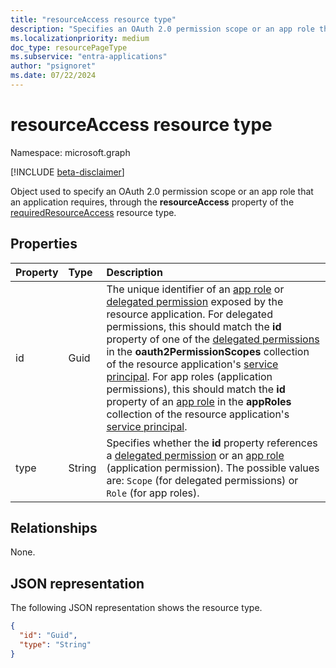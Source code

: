 ```yaml
---
title: "resourceAccess resource type"
description: "Specifies an OAuth 2.0 permission scope or an app role that an application requires."
ms.localizationpriority: medium
doc_type: resourcePageType
ms.subservice: "entra-applications"
author: "psignoret"
ms.date: 07/22/2024
---
```


# resourceAccess resource type

Namespace: microsoft.graph

[!INCLUDE [beta-disclaimer](../../includes/beta-disclaimer.md)]

Object used to specify an OAuth 2.0 permission scope or an app role that an application requires, through the **resourceAccess** property of the [requiredResourceAccess](requiredresourceaccess.md) resource type.

## Properties

| Property	   | Type	|Description|
|:---------------|:--------|:----------|
|id|Guid|The unique identifier of an [app role](approle.md) or [delegated permission](permissionScope.md) exposed by the resource application. For delegated permissions, this should match the **id** property of one of the [delegated permissions](permissionscope.md) in the **oauth2PermissionScopes** collection of the resource application's [service principal](serviceprincipal.md). For app roles (application permissions), this should match the **id** property of an [app role](approle.md) in the **appRoles** collection of the resource application's [service principal](serviceprincipal.md).|
|type|String|Specifies whether the **id** property references a [delegated permission](permissionscope.md) or an [app role](approle.md) (application permission). The possible values are: `Scope` (for delegated permissions) or `Role` (for app roles).|

## Relationships
None.

## JSON representation

The following JSON representation shows the resource type.

<!-- {
  "blockType": "resource",
  "optionalProperties": [

  ],
  "@odata.type": "microsoft.graph.resourceAccess"
}-->

```json
{
  "id": "Guid",
  "type": "String"
}

```


<!-- uuid: 8fcb5dbc-d5aa-4681-8e31-b001d5168d79
2015-10-25 14:57:30 UTC -->
<!--
{
  "type": "#page.annotation",
  "description": "resourceAccess resource",
  "keywords": "",
  "section": "documentation",
  "tocPath": "",
  "suppressions": []
}
-->


